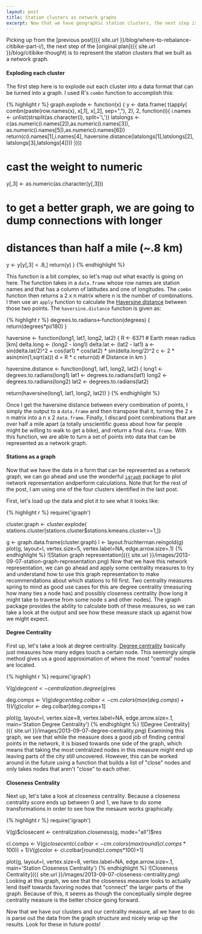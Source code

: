 ```yaml
---
layout: post
title: Station clusters as network graphs
excerpt: Now that we have geographic station clusters, the next step is to transform the cluster into a graph and to examine that graph.
---
```


Picking up from the [previous post]({{ site.url }}/blog/where-to-rebalance-citibike-part-i/), the next step of the [original plan]({{ site.url }}/blog/citibike-thought) is to represent the station clusters that we built as a network graph.

#### Exploding each cluster

The first step here is to explode out each cluster into a data format that can be turned into a graph. I used R's `combn` function to accomplish this:

{% highlight r %}
graph.explode <- function(x) {
  y <- data.frame(
    t(apply(
      combn(paste(row.names(x), x[,1], x[,2], sep=","), 2), 2,
      function(i){
        i.names <- unlist(strsplit(as.character(i), split='\\,'))
        latslongs <- c(as.numeric(i.names[2]),as.numeric(i.names[3]),
                       as.numeric(i.names[5]),as.numeric(i.names[6]))
        return(c(i.names[1],i.names[4],
                 haversine.distance(latslongs[1],latslongs[2],
                                    latslongs[3],latslongs[4])))
        })))
  # cast the weight to numeric
  y[,3] <- as.numeric(as.character(y[,3]))
  # to get a better graph, we are  going to dump connections with longer
  # distances than half a mile (~.8 km)
  y <- y[y[,3] < .8,]
  return(y)
}
{% endhighlight %}

This function is a bit complex, so let's map out what exactly is going on here. The function takes in a	`data.frame` whose row names are station names and that has a column of latitudes and one of longitudes. The `combn` function then returns a 2 x n matrix where n is the number of combinations. I then use an `apply` function to calculate the [Haversine distance](http://en.wikipedia.org/wiki/Haversine_formula) between those two points. The `haversine.distance` function is given as:

{% highlight r %}
degrees.to.radians<-function(degrees) {
  return(degrees*pi/180)
}

haversine <- function(long1, lat1, long2, lat2) {
  R <- 6371 # Earth mean radius [km]
  delta.long <- (long2 - long1)
  delta.lat <- (lat2 - lat1)
  a <- sin(delta.lat/2)^2 + cos(lat1) * cos(lat2) * sin(delta.long/2)^2
  c <- 2 * asin(min(1,sqrt(a)))
  d = R * c
  return(d) # Distance in km
}

haversine.distance <- function(long1, lat1, long2, lat2) {
  long1 <- degrees.to.radians(long1)
  lat1 <- degrees.to.radians(lat1)
  long2 <- degrees.to.radians(long2)
  lat2 <- degrees.to.radians(lat2)

  return(haversine(long1, lat1, long2, lat2))
}
{% endhighlight %}

Once I get the haversine distance between every combination of points, I simply the output to a `data.frame` and then transpose that it, turning the 2 x n matrix into a n x 2 `data.frame`. Finally, I discard point combinations that are over half a mile apart (a totally unscientific guess about how far people might be willing to walk to get a bike), and return a final `data.frame`. With this function, we are able to turn a set of points into data that can be represented as a network graph.

#### Stations as a graph

Now that we have the data in a form that can be represented as a network graph, we can go ahead and use the wonderful [`igraph`](http://igraph.sourceforge.net/) package to plot network representation andperform calculations. Note that for the rest of the post, I am using one of the four clusters identified in the last post.

First, let's load up the data and plot it to see what it looks like:

{% highlight r %}
require('igraph')

cluster.graph <- cluster.explode(
  stations.cluster[stations.cluster$stations.kmeans.cluster==1,])

g <- graph.data.frame(cluster.graph)
l <- layout.fruchterman.reingold(g)
plot(g, layout=l, vertex.size=5, vertex.label=NA, edge.arrow.size=.1)
{% endhighlight %}
![Station graph representation]({{ site.url }}/images/2013-09-07-station-graph-representation.png)
Now that we have this network representation, we can go ahead and apply some centrality measures to try and understand how to use this graph representation to make recommendations about which stations to fill first. Two centrality measures spring to mind as good use cases for this are degree centrality (measuring how many ties a node has) and possibly closeness centrality (how long it might take to traverse from some node *s* and other nodes). The igraph package provides the ability to calculate both of these measures, so we can take a look at the output and see how these measure stack up against how we might expect.

#### Degree Centrality

First up, let's take a look at degree centrality. [Degree centrality](http://en.wikipedia.org/wiki/Centrality#Degree_centrality) basically just measures how many edges touch a certain node. This seemingly simple method gives us a good approximation of where the most "central" nodes are located.

{% highlight r %}
require('igraph')

V(g)$degcent <- centralization.degree(g)$res

deg.comps <- V(g)$degcent
deg.colbar <- cm.colors(max(deg.comps)+1)
V(g)$color <- deg.colbar[deg.comps+1]

plot(g, layout=l, vertex.size=8, vertex.label=NA, edge.arrow.size=.1,
     main='Station Degree Centrality')
{% endhighlight %}
![Degree Centrality]({{ site.url }}/images/2013-09-07-degree-centrality.png)
Examining this graph, we see that while the measure does a good job of finding central points in the network, it is biased towards one side of the graph, which means that taking the most centralized nodes in this measure might end up leaving parts of the city still uncovered. However, this can be worked around in the future using a function that builds a list of "close" nodes and only takes nodes that aren't "close" to each other.

#### Closeness Centrality

Next up, let's take a look at closeness centrality. Because a closeness centrality score ends up between 0 and 1, we have to do some transformations in order to see how the mesaure works graphically.

{% highlight r %}
require('igraph')

V(g)$closecent <- centralization.closeness(g, mode="all")$res

cl.comps <- V(g)$closecent
cl.colbar <- cm.colors(max(round(cl.comps*100))+1)
V(g)$color <- cl.colbar[round(cl.comps*100)+1]

plot(g, layout=l, vertex.size=8, vertex.label=NA, edge.arrow.size=.1,
     main='Station Closeness Centrality')
{% endhighlight %}
![Closeness Centrality]({{ site.url }}/images/2013-09-07-closeness-centrality.png)
Looking at this graph, we see that the closeness meausre looks to actually lend itself towards favoring nodes that "connect" the larger parts of the graph. Because of this, it seems as though the conceptually simple degree centrality measure is the better choice going forward.

Now that we have our clusters and our centrality measure, all we have to do is parse out the data from the graph structure and nicely wrap up the results. Look for these in future posts!
